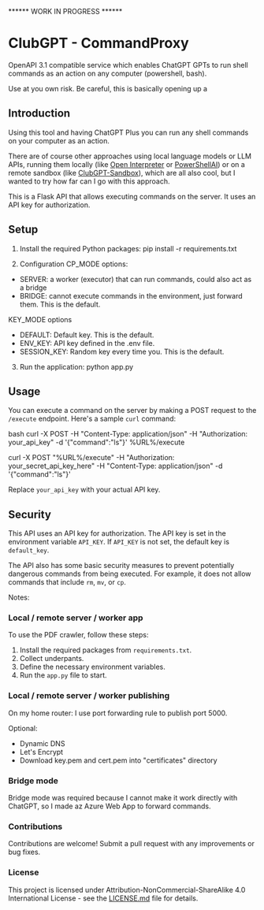 ****** WORK IN PROGRESS ******

# ClubGPT - CommandProxy
OpenAPI 3.1 compatible service which enables ChatGPT GPTs to run shell commands as an action on any computer (powershell, bash).

Use at you own risk. Be careful, this is basically opening up a 

## Introduction

Using this tool and having ChatGPT Plus you can run any shell commands on your computer as an action.

There are of course other approaches using local language models or LLM APIs, running them locally (like [Open Interpreter](https://github.com/KillianLucas/open-interpreter) or [PowerShellAI](https://github.com/dfinke/PowerShellAI)) or on a remote sandbox (like [ClubGPT-Sandbox](https://github.com/matebenyovszky/ClubGPT-Sandbox)), which are all also cool, but I wanted to try how far can I go with this approach.

This is a Flask API that allows executing commands on the server. It uses an API key for authorization.

## Setup

1. Install the required Python packages:
pip install -r requirements.txt

2. Configuration
CP_MODE options:
* SERVER: a worker (executor) that can run commands, could also act as a bridge
* BRIDGE: cannot execute commands in the environment, just forward them. This is the default.

KEY_MODE options
* DEFAULT: Default key. This is the default.
* ENV_KEY: API key defined in the .env file.
* SESSION_KEY: Random key every time you. This is the default.

3. Run the application:
python app.py

## Usage

You can execute a command on the server by making a POST request to the `/execute` endpoint. Here's a sample `curl` command:

bash
curl -X POST -H "Content-Type: application/json" -H "Authorization: your_api_key" -d '{"command":"ls"}' %URL%/execute


curl -X POST "%URL%/execute" -H "Authorization: your_secret_api_key_here" -H "Content-Type: application/json" -d '{"command":"ls"}'

Replace `your_api_key` with your actual API key.

## Security

This API uses an API key for authorization. The API key is set in the environment variable `API_KEY`. If `API_KEY` is not set, the default key is `default_key`.

The API also has some basic security measures to prevent potentially dangerous commands from being executed. For example, it does not allow commands that include `rm`, `mv`, or `cp`.

Notes:


### Local / remote server / worker app

To use the PDF crawler, follow these steps:

1. Install the required packages from `requirements.txt`.
2. Collect underpants.
3. Define the necessary environment variables.
4. Run the `app.py` file to start.

### Local / remote server / worker publishing

On my home router:
I use port forwarding rule to publish port 5000.

Optional:
* Dynamic DNS
* Let's Encrypt
* Download key.pem and cert.pem into "certificates" directory

### Bridge mode

Bridge mode was required because I cannot make it work directly with ChatGPT, so I made az Azure Web App to forward commands.

### Contributions

Contributions are welcome! Submit a pull request with any improvements or bug fixes.

### License

This project is licensed under Attribution-NonCommercial-ShareAlike 4.0 International License - see the [LICENSE.md](LICENSE.md) file for details.